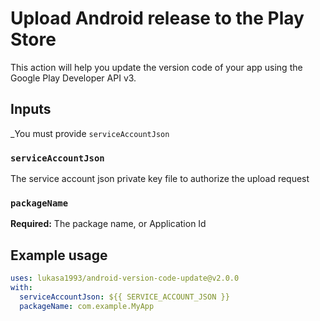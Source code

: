 # Upload Android release to the Play Store

This action will help you update the version code of your app using the Google Play Developer API v3.

## Inputs

_You must provide  `serviceAccountJson`

### `serviceAccountJson`

The service account json private key file to authorize the upload request

### `packageName`

**Required:** The package name, or Application Id


## Example usage

```yaml
uses: lukasa1993/android-version-code-update@v2.0.0
with:
  serviceAccountJson: ${{ SERVICE_ACCOUNT_JSON }}
  packageName: com.example.MyApp
```
